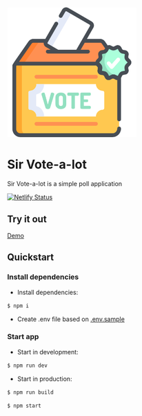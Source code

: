 
# <img src="assets/poll.png" title="Sir Vote-a-lot" alt="Sir Vote-a-lot logo" width="300">
# Sir Vote-a-lot

Sir Vote-a-lot is a simple poll application

[![Netlify Status](https://api.netlify.com/api/v1/badges/faf751fa-4ec4-435f-9b24-aecd4ad46a3f/deploy-status)](https://app.netlify.com/sites/jovial-raman-3b624f/deploys)

## Try it out

[Demo](https://sirvotealot.netlify.com)

## Quickstart

### Install dependencies

- Install dependencies:

```bash
$ npm i
```

- Create .env file based on [.env.sample](./.env.sample)

### Start app

- Start in development:

```bash
$ npm run dev
```

- Start in production:

```bash
$ npm run build
```

```bash
$ npm start
```
